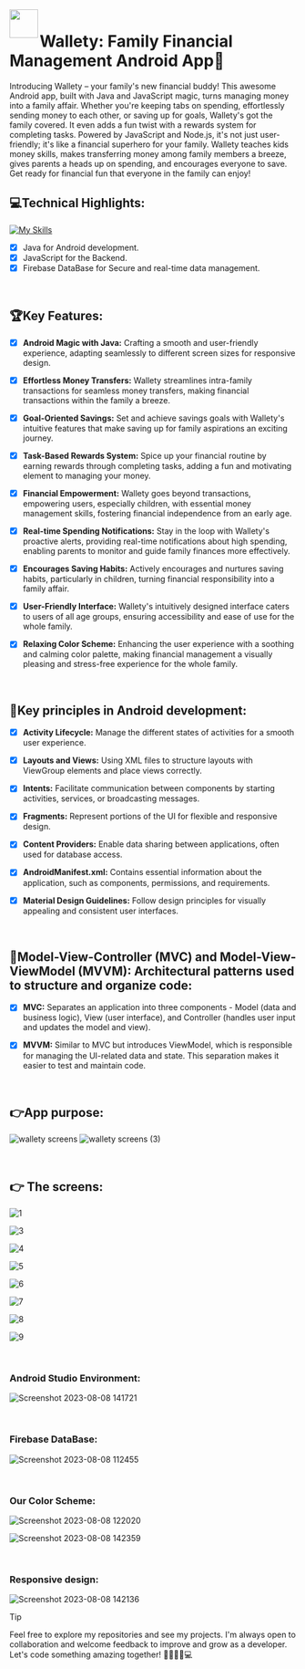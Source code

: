 
<img align="left" src="https://user-images.githubusercontent.com/72359805/233739648-e9ffca89-035b-4117-817f-0bf66a34bdd6.png" width="50">

# Wallety: Family Financial Management Android App📱


Introducing Wallety – your family's new financial buddy! This awesome Android app, built with Java and JavaScript magic, turns managing money into a family affair. Whether you're keeping tabs on spending, effortlessly sending money to each other, or saving up for goals, Wallety's got the family covered. It even adds a fun twist with a rewards system for completing tasks. Powered by JavaScript and Node.js, it's not just user-friendly; it's like a financial superhero for your family. Wallety teaches kids money skills, makes transferring money among family members a breeze, gives parents a heads up on spending, and encourages everyone to save.  
Get ready for financial fun that everyone in the family can enjoy!

## 💻Technical Highlights:
[![My Skills](https://skillicons.dev/icons?i=java,javascript,androidstudio,visualstudio,firebase)](https://skillicons.dev)
- [x]  Java for Android development.
- [x]  JavaScript for the Backend. 
- [x]  Firebase DataBase for Secure and real-time data management. 

<br>

## 🏆Key Features:
- [x] **Android Magic with Java:** Crafting a smooth and user-friendly experience, adapting seamlessly to different screen sizes for responsive design.

- [x] **Effortless Money Transfers:** Wallety streamlines intra-family transactions for seamless money transfers, making financial transactions within the family a breeze.
  
- [x] **Goal-Oriented Savings:** Set and achieve savings goals with Wallety's intuitive features that make saving up for family aspirations an exciting journey.

- [x] **Task-Based Rewards System:** Spice up your financial routine by earning rewards through completing tasks, adding a fun and motivating element to managing your money.

- [x] **Financial Empowerment:** Wallety goes beyond transactions, empowering users, especially children, with essential money management skills, fostering financial independence from an early age.

- [x] **Real-time Spending Notifications:** Stay in the loop with Wallety's proactive alerts, providing real-time notifications about high spending, enabling parents to monitor and guide family finances more effectively.

- [x] **Encourages Saving Habits:** Actively encourages and nurtures saving habits, particularly in children, turning financial responsibility into a family affair.

- [x] **User-Friendly Interface:** Wallety's intuitively designed interface caters to users of all age groups, ensuring accessibility and ease of use for the whole family.

- [x] **Relaxing Color Scheme:** Enhancing the user experience with a soothing and calming color palette, making financial management a visually pleasing and stress-free experience for the whole family.


<br>


## 🔑Key principles in Android development:

- [x] **Activity Lifecycle:** Manage the different states of activities for a smooth user experience.

- [x] **Layouts and Views:** Using XML files to structure layouts with ViewGroup elements and place views correctly.

- [x] **Intents:** Facilitate communication between components by starting activities, services, or broadcasting messages.

- [x] **Fragments:** Represent portions of the UI for flexible and responsive design.

- [x] **Content Providers:** Enable data sharing between applications, often used for database access.

- [x] **AndroidManifest.xml:** Contains essential information about the application, such as components, permissions, and requirements.

- [x] **Material Design Guidelines:** Follow design principles for visually appealing and consistent user interfaces.

<br>



## 🎯**Model-View-Controller (MVC) and Model-View-ViewModel (MVVM):** Architectural patterns used to structure and organize code:

- [x] **MVC:** Separates an application into three components - Model (data and business logic), View (user interface), and Controller (handles user input and updates the model and view).

- [x] **MVVM:** Similar to MVC but introduces ViewModel, which is responsible for managing the UI-related data and state. This separation makes it easier to test and maintain code.

<br>



## 👉App purpose:
![wallety screens](https://github.com/shanibider/-Wallety-/assets/72359805/ce49eb94-cc64-4d3a-a5bf-1b31303d45b9)
![wallety screens (3)](https://github.com/shanibider/-Wallety-/assets/72359805/72e5ad1e-691d-4542-aed9-eb431e645c16)


<br>


## 👉 The screens:

![1](https://github.com/shanibider/Readme-tests/assets/72359805/b189cbf0-b18b-41f2-b5b3-3b8c2bfb6df6)

![3](https://github.com/shanibider/Readme-tests/assets/72359805/396e845f-c273-412b-831b-06fc433167c7)

![4](https://github.com/shanibider/Readme-tests/assets/72359805/fa6d25d2-37f5-4bf4-826d-1336fa98b204)

![5](https://github.com/shanibider/Readme-tests/assets/72359805/13cce788-b108-4cff-91f4-eb4315edf5ba)

![6](https://github.com/shanibider/Readme-tests/assets/72359805/accc8579-6951-400c-824b-3a0f0c2f5962)

![7](https://github.com/shanibider/Readme-tests/assets/72359805/94840f2f-554f-497f-91cc-60d8bb2e4aa6)

![8](https://github.com/shanibider/Readme-tests/assets/72359805/412ff887-dfe6-4d73-ad9b-3f2f1d0bf5d5)

![9](https://github.com/shanibider/Readme-tests/assets/72359805/a184918c-242c-4cb8-a88d-472698f2587e)




<br>


### Android Studio Environment:

![Screenshot 2023-08-08 141721](https://github.com/shanibider/Readme-tests/assets/72359805/4e55b1fe-220d-4f69-b9b7-96d9df69feab)


<br>

### Firebase DataBase:

![Screenshot 2023-08-08 112455](https://github.com/shanibider/Readme-tests/assets/72359805/36450f62-6f39-41cf-813c-6c21c38a4828)


<br>

### Our Color Scheme:
![Screenshot 2023-08-08 122020](https://github.com/shanibider/Readme-tests/assets/72359805/d8452cff-e0e7-4ded-a055-d1a6789e0130)

![Screenshot 2023-08-08 142359](https://github.com/shanibider/Readme-tests/assets/72359805/cae97184-3d9a-4f30-8013-f0effe28fe0c)


<br>

### Responsive design:
![Screenshot 2023-08-08 142136](https://github.com/shanibider/Readme-tests/assets/72359805/87e74b29-b32f-474e-a87c-28836b385d3a)


> [!TIP]
>Feel free to explore my repositories and see my projects. I'm always open to collaboration and welcome feedback to improve and grow as a developer. Let's code something amazing together! 🚀😊👩‍💻💻

